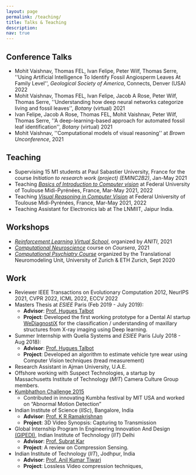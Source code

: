 ```yaml
---
layout: page
permalink: /teaching/
title: Talks & Teaching
description:
nav: true
---
```


## Conference Talks

* Mohit Vaishnav, Thomas FEL, Ivan Felipe, Peter Wilf, Thomas Serre, ''Using Artificial Intelligence To Identify Fossil Angiosperm Leaves At Family Level'', *Geological Society of America*, Connects, Denver (USA) 2022
* Mohit Vaishnav, Thomas FEL, Ivan Felipe, Jacob A Rose, Peter Wilf, Thomas Serre, ''Understanding how deep neural networks categorize living and fossil leaves'', *Botany* (virtual) 2021 
* Ivan Felipe, Jacob A Rose, Thomas FEL, Mohit Vaishnav, Peter Wilf, Thomas Serre, ''A deep-learning-based approach for automated fossil leaf identification'', *Botany* (virtual) 2021 
* Mohit Vaishnav, ''Computational models of visual reasoning'' at *Brown Unconference*, 2021

## Teaching

* Supervising 15 M1 students at Paul Sabastier University, France for the course *Initiation to research work (project) (EMINC2B2)*,  Jan-May 2021
* Teaching *[Basics of Introduction to Computer vision](https://rufinv.github.io/Intro2AI-advanced-class/)* at Federal University of Toulouse Midi-Pyrénées, France, Mar-May 2021, 2022
* Teaching *[Visual Reasoning in Computer Vision](https://rufinv.github.io/Intro2AI-advanced-class/)* at Federal University of Toulouse Midi-Pyrénées, France, Mar-May 2021, 2022
* Teaching Assistant for Electronics lab at The LNMIIT, Jaipur India.

## Workshops
* *[Reinforcement Learning Virtual School](https://rlvs.aniti.fr/)*, organized by *ANITI*, 2021 
* *[Computational Neuroscience](https://www.coursera.org/learn/computational-neuroscience)* course on *Coursera*, 2021 
* *[Computational Psychiatry Course](https://www.translationalneuromodeling.org/cpcourse/)* organized by the Translational Neuromodeling Unit, University of Zurich & ETH Zurich, Sept 2020


## Work

* Reviewer IEEE Transactions on Evolutionary Computation 2012, NeurIPS 2021, CVPR 2022, ICML 2022, ECCV 2022
* Masters Thesis at *ESIEE* Paris (Feb 2019 - July 2019):
  * __Advisor__: [Prof. Hugues Talbot](https://hugues-talbot.github.io)
  * __Project__: Developed the first working prototype for a Dental AI startup [WeDiagnostiX](https://wediagnostix.com/en/home) for the classification / understanding of maxillary structures from X-ray imaging using Deep learning.
* Summer Internship with Quelia Systems and *ESIEE* Paris (July 2018 - Aug 2018): 
  * __Advisor__: [Prof. Hugues Talbot](https://hugues-talbot.github.io)
  * __Project__: Developed an algorithm to estimate vehicle tyre wear using Computer Vision techniques (tread measurement)
* Research Assistant in Ajman University, U.A.E.
* Offshore working with Suspect Technologies, a startup by Massachusetts Institute of Technology (*MIT*) Camera Culture Group members.
* [Kumbhathon Challenge 2015](https://www.kumbha.org/)
  * Contributed in innovating Kumbha festival by MIT USA and worked on “Abnormal Motion Detection” 
* Indian Institute of Science (*IISc*), Bangalore, India 
  * __Advisor__: [Prof. K R Ramakrishnan](http://iiscprofiles.irins.org/profile/3742)
  * __Project__: 3D Video Synopsis: Capturing to Transmission
* Global Internship Program In Engineering Innovation And Design [(GIPEDI)](http://gipedi.iitd.ac.in/), Indian Institute of Technology (*IIT*) Delhi
  * __Advisor__: [Prof. Subrat Kar]([http://home.iitj.ac.in/~akt/](https://web.iitd.ac.in/~subrat/))
  * __Project__: A review on Compression Sensing.
* Indian Institute of Technology (*IIT*), Jodhpur, India
  * __Advisor__: [Prof. Anil Kumar Tiwari](http://home.iitj.ac.in/~akt/)
  * __Project__: Lossless Video compression techniques,

